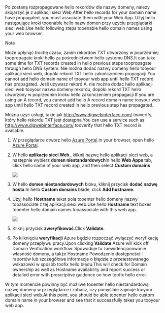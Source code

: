 <span data-ttu-id="ca7e9-101">Po zostaną rozpropagowane hello rekordów dla nazwy domeny, należy skojarzyć je z aplikacji sieci Web.</span><span class="sxs-lookup"><span data-stu-id="ca7e9-101">After hello records for your domain name have propagated, you must associate them with your Web App.</span></span> <span data-ttu-id="ca7e9-102">Użyj hello następujące kroki tooenable hello nazw domen przy użyciu przeglądarki sieci web.</span><span class="sxs-lookup"><span data-stu-id="ca7e9-102">Use hello following steps tooenable hello domain names using your web browser.</span></span>

> [!NOTE]
> <span data-ttu-id="ca7e9-103">Może upłynąć trochę czasu, zanim rekordów TXT utworzony w poprzedniej toopropagate kroki hello za pośrednictwem hello systemu DNS.</span><span class="sxs-lookup"><span data-stu-id="ca7e9-103">It can take some time for TXT records created in hello previous steps toopropagate through hello DNS system.</span></span> <span data-ttu-id="ca7e9-104">Nie można dodać nazwy domeny hello tooyour aplikacji sieci web, dopóki rekord TXT hello zakończeniem propagacji.</span><span class="sxs-lookup"><span data-stu-id="ca7e9-104">You cannot add hello domain name of tooyour web app until hello TXT record has propagated.</span></span> <span data-ttu-id="ca7e9-105">Jeśli używasz rekord A, nie można dodać hello aplikacji sieci web tooyour nazwa domeny rekordu, dopóki rekord TXT hello utworzony w poprzednim kroku hello zakończeniem propagacji.</span><span class="sxs-lookup"><span data-stu-id="ca7e9-105">If you are using an A record, you cannot add hello A record domain name tooyour web app until hello TXT record created in hello previous step has propagated.</span></span>
> 
> <span data-ttu-id="ca7e9-106">Można użyć usługi, takie jak <a href="http://www.digwebinterface.com/">http://www.digwebinterface.com/</a> tooverify, który hello rekordu TXT jest dostępna.</span><span class="sxs-lookup"><span data-stu-id="ca7e9-106">You can use a service such as <a href="http://www.digwebinterface.com/">http://www.digwebinterface.com/</a> tooverify that hello TXT record is available.</span></span>
> 
> 

1. <span data-ttu-id="ca7e9-107">W przeglądarce otwórz hello [Azure Portal](https://portal.azure.com).</span><span class="sxs-lookup"><span data-stu-id="ca7e9-107">In your browser, open hello [Azure Portal](https://portal.azure.com).</span></span>
2. <span data-ttu-id="ca7e9-108">W hello **aplikacje sieci Web** , kliknij nazwę hello aplikacji sieci web, a następnie wybierz **domen niestandardowych**</span><span class="sxs-lookup"><span data-stu-id="ca7e9-108">In hello **Web Apps** tab, click hello name of your web app, and then select **Custom domains**</span></span>
   
    ![](./media/custom-dns-web-site/dncmntask-cname-6.png)
3. <span data-ttu-id="ca7e9-109">W hello **domen niestandardowych** bloku, kliknij przycisk **dodać nazwę hosta**.</span><span class="sxs-lookup"><span data-stu-id="ca7e9-109">In hello **Custom domains** blade, click **Add hostname**.</span></span>
4. <span data-ttu-id="ca7e9-110">Użyj hello **Hostname** tekst pola tooenter hello domeny nazwy tooassociate z tej aplikacji sieci web.</span><span class="sxs-lookup"><span data-stu-id="ca7e9-110">Use hello **Hostname** text boxes tooenter hello domain names tooassociate with this web app.</span></span>
   
    ![](./media/custom-dns-web-site/add-custom-domain.png)
5. <span data-ttu-id="ca7e9-111">Kliknij przycisk **zweryfikować**.</span><span class="sxs-lookup"><span data-stu-id="ca7e9-111">Click **Validate**.</span></span>
6. <span data-ttu-id="ca7e9-112">Po kliknięciu **weryfikacji** Azure będzie rozpocząć wyłączyć weryfikację domeny przepływu pracy.</span><span class="sxs-lookup"><span data-stu-id="ca7e9-112">Upon clicking **Validate** Azure will kick off Domain Verification workflow.</span></span> <span data-ttu-id="ca7e9-113">Spowoduje to zaewidencjonowanie własność domeny, a także Hostname Powodzenie dostępności i raportów lub szczegółowe informacje o błędzie z przetestowanego wskazowki w sposób toofix hello błędu.</span><span class="sxs-lookup"><span data-stu-id="ca7e9-113">This will check for Domain ownership as well as Hostname availability and report success or detailed error with prescriptive guidence on how toofix hello error.</span></span>    

<span data-ttu-id="ca7e9-114">W tym momencie powinny być możliwe tooenter hello niestandardową nazwę domeny w przeglądarce i zobacz, czy pomyślnie zajmuje tooyour aplikacji sieci web.</span><span class="sxs-lookup"><span data-stu-id="ca7e9-114">At this point, you should be able tooenter hello custom domain name in your browser and see that it successfully takes you tooyour web app.</span></span>

